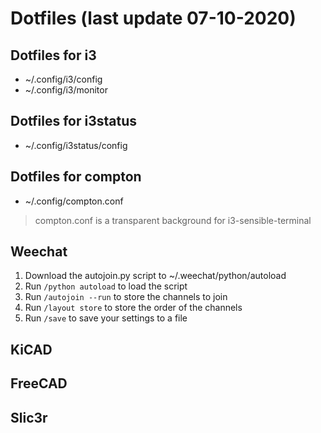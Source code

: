 # Dotfiles (last update 07-10-2020)
## Dotfiles for i3

* ~/.config/i3/config
* ~/.config/i3/monitor

## Dotfiles for i3status

* ~/.config/i3status/config

## Dotfiles for compton

* ~/.config/compton.conf

> compton.conf is a transparent background for i3-sensible-terminal

## Weechat
1. Download the autojoin.py script to ~/.weechat/python/autoload
2. Run `/python autoload` to load the script
3. Run `/autojoin --run` to store the channels to join
4. Run `/layout store` to store the order of the channels
5. Run `/save` to save your settings to a file

## KiCAD

## FreeCAD

## Slic3r
